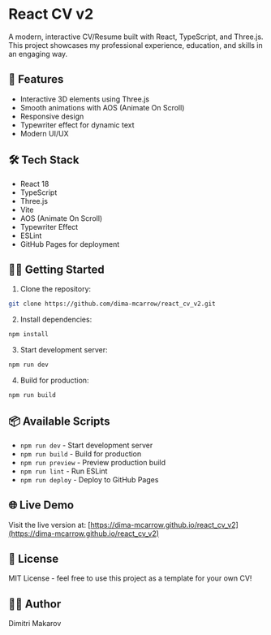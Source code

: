 # React CV v2

A modern, interactive CV/Resume built with React, TypeScript, and Three.js. This project showcases my professional experience, education, and skills in an engaging way.

## 🚀 Features

- Interactive 3D elements using Three.js
- Smooth animations with AOS (Animate On Scroll)
- Responsive design
- Typewriter effect for dynamic text
- Modern UI/UX

## 🛠️ Tech Stack

- React 18
- TypeScript
- Three.js
- Vite
- AOS (Animate On Scroll)
- Typewriter Effect
- ESLint
- GitHub Pages for deployment

## 🏃‍♂️ Getting Started

1. Clone the repository:
```bash
git clone https://github.com/dima-mcarrow/react_cv_v2.git
```

2. Install dependencies:
```bash
npm install
```

3. Start development server:
```bash
npm run dev
```

4. Build for production:
```bash
npm run build
```

## 📦 Available Scripts

- `npm run dev` - Start development server
- `npm run build` - Build for production
- `npm run preview` - Preview production build
- `npm run lint` - Run ESLint
- `npm run deploy` - Deploy to GitHub Pages

## 🌐 Live Demo

Visit the live version at: [https://dima-mcarrow.github.io/react_cv_v2](https://dima-mcarrow.github.io/react_cv_v2)

## 📝 License

MIT License - feel free to use this project as a template for your own CV!

## 👨‍💻 Author

Dimitri Makarov
